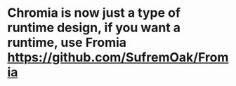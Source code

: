 # Chromia is now just a type of runtime design, if you want a runtime, use Fromia <https://github.com/SufremOak/Fromia>
